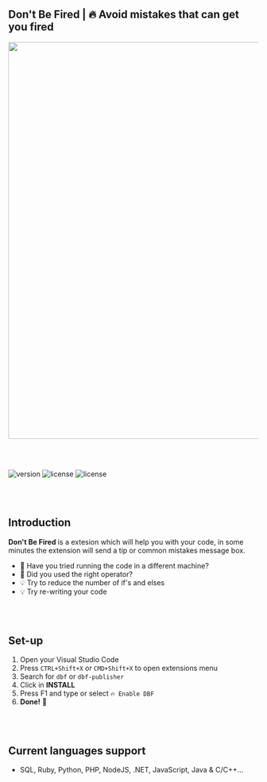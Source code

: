 ## Don't Be Fired | 🔥 Avoid mistakes that can get you fired

<img src="https://i.imgur.com/FS5DhxE.png" width="800">

<br><br>

![version](https://img.shields.io/badge/VERSION-0.0.9-brightgreen.svg?style=for-the-badge)
![license](https://img.shields.io/badge/LICENSE-MIT-blue.svg?style=for-the-badge)
![license](https://img.shields.io/badge/VSCODE-1.50-white.svg?style=for-the-badge)

<br><br>

## Introduction
**Don't Be Fired** is a extesion which will help you with your code, in some minutes the extension will send a tip or common mistakes message box.

- 🤔 Have you tried running the code in a different machine?
- 🤔 Did you used the right operator?
- 💡 Try to reduce the number of if's and elses
- 💡 Try re-writing your code

<br><br>

## Set-up
1. Open your Visual Studio Code
2. Press `CTRL+Shift+X` or `CMD+Shift+X` to open extensions menu
3. Search for `dbf` or `dbf-publisher`
4. Click in **INSTALL**
5. Press F1 and type or select `🔥 Enable DBF`
6. **Done!** 🥳

<br><br>

## Current languages support
- SQL, Ruby, Python, PHP, NodeJS, .NET, JavaScript, Java & C/C++...
